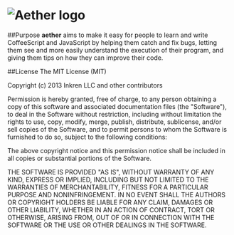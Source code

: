 ![Aether logo](http://i.imgur.com/uf36eRD.jpg)
======
##Purpose
**aether** aims to make it easy for people to learn and write CoffeeScript and JavaScript by helping them catch
and fix bugs, letting them see and more easily understand the execution of their program, and giving them tips on how 
they can improve their code.

##License
The MIT License (MIT)

Copyright (c) 2013 Inkren LLC and other contributors

Permission is hereby granted, free of charge, to any person obtaining a copy
of this software and associated documentation files (the "Software"), to deal
in the Software without restriction, including without limitation the rights
to use, copy, modify, merge, publish, distribute, sublicense, and/or sell
copies of the Software, and to permit persons to whom the Software is
furnished to do so, subject to the following conditions:

The above copyright notice and this permission notice shall be included in
all copies or substantial portions of the Software.

THE SOFTWARE IS PROVIDED "AS IS", WITHOUT WARRANTY OF ANY KIND, EXPRESS OR
IMPLIED, INCLUDING BUT NOT LIMITED TO THE WARRANTIES OF MERCHANTABILITY,
FITNESS FOR A PARTICULAR PURPOSE AND NONINFRINGEMENT. IN NO EVENT SHALL THE
AUTHORS OR COPYRIGHT HOLDERS BE LIABLE FOR ANY CLAIM, DAMAGES OR OTHER
LIABILITY, WHETHER IN AN ACTION OF CONTRACT, TORT OR OTHERWISE, ARISING FROM,
OUT OF OR IN CONNECTION WITH THE SOFTWARE OR THE USE OR OTHER DEALINGS IN
THE SOFTWARE.
